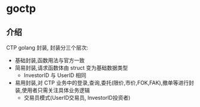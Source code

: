 # goctp

## 介绍

CTP golang 封装, 封装分三个层次:

- 基础封装,函数用法与官方一致
- 简易封装,请求函数体由 struct 变为基础数据类型
  - InvestorID 与 UserID 相同
- 易用封装,对 CTP 业务中的登录,查询,委托(限价,市价,FOK,FAK),撤单等进行封装,使用者只需关注具体业务逻辑
  - 交易员模式(UserID交易员, InvestorID投资者)
